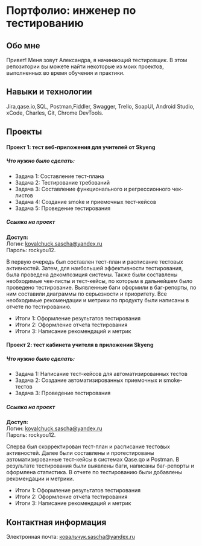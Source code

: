 # Портфолио: инженер по тестированию

## Обо мне
Привет! Меня зовут Александра, я начинающий тестировщик.
В этом репозитории вы можете найти некоторые из моих проектов, выполненных во время обучения и практики.

## Навыки и технологии
Jira,qase.io,SQL, Postman,Fiddler, Swagger, Trello,
SoapUI, Android Studio, xCode, Charles, Git, Chrome DevTools.

## Проекты
#### Проект 1: тест веб-приложения для учителей от Skyeng

##### Что нужно было сделать:
* Задача 1: Составление тест-плана   
* Задача 2: Тестирование требований   
* Задача 3: Составление функционального и регрессионного чек-листов   
* Задача 4: Создание smoke и приемочных тест-кейсов   
* Задача 5: Проведение тестирования   

##### Ссылка на проект
**Доступ:**   
Логин: kovalchuck.sascha@yandex.ru   
Пароль: rockyou12.

В первую очередь был составлен тест-план и расписание тестовых активностей. Затем, для наибольшей эффективности тестирования, была проведена декомпозиция системы. Также были составлены необходимые чек-листы и тест-кейсы, по которым в дальнейшем было проведено тестирование. Выявленные баги оформили в баг-репорты, по ним составили диаграммы по серьезности и приоритету. Все необходимые рекомендации и метрики по продукту были написаны в отчете по тестированию.

* Итоги 1: Оформление результатов тестирования   
* Итоги 2: Оформление отчета тестирования   
* Итоги 3: Написание рекомендаций и метрик

#### Проект 2: тест кабинета учителя в приложении Skyeng

##### Что нужно было сделать:
* Задача 1: Написание тест-кейсов для автоматизированных тестов   
* Задача 2: Создание автоматизированных приемочных и smoke-тестов   
* Задача 3: Проведение тестирования

##### Ссылка на проект
**Доступ:**   
Логин: kovalchuck.sascha@yandex.ru   
Пароль: rockyou12.

Сперва был скорректирован тест-план и расписание тестовых активностей. Далее были составлены и протестированы автоматизированные тест-кейсы в системах Qase.qo и Postman. В результате тестирования были выявлены баги, написаны баг-репорты и оформлена статистика. В отчете по тестированию были добавлены рекомендации и метрики.

* Итоги 1: Оформление результатов тестирования   
* Итоги 2: Оформление отчета тестирования   
* Итоги 3: Написание рекомендаций и метрик  

## Контактная информация
Электронная почта: ковальчук.sascha@yandex.ru
